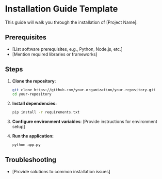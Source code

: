 
# Installation Guide Template

This guide will walk you through the installation of [Project Name].

## Prerequisites

- [List software prerequisites, e.g., Python, Node.js, etc.]
- [Mention required libraries or frameworks]

## Steps

1. **Clone the repository:**
   ```bash
   git clone https://github.com/your-organization/your-repository.git
   cd your-repository
   ```

2. **Install dependencies:**
   ```bash
   pip install -r requirements.txt
   ```

3. **Configure environment variables**:
   [Provide instructions for environment setup]

4. **Run the application:**
   ```bash
   python app.py
   ```

## Troubleshooting

- [Provide solutions to common installation issues]
